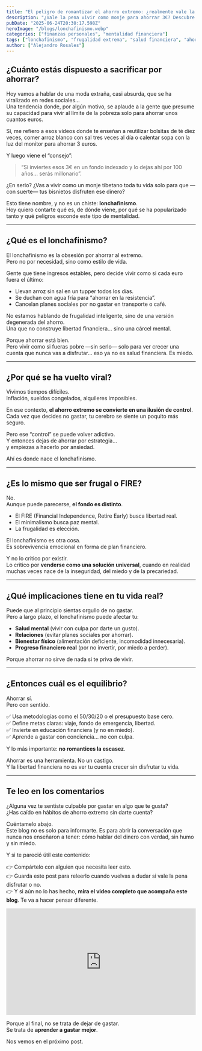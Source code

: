 ```yaml
---
title: "El peligro de romantizar el ahorro extremo: ¿realmente vale la pena?"
description: "¿Vale la pena vivir como monje para ahorrar 3€? Descubre qué hay detrás del lonchafinismo, por qué se ha vuelto viral y cómo puede arruinar tu salud financiera si no lo gestionas con equilibrio. Este blog no es lo que esperas, pero sí lo que necesitas leer."
pubDate: "2025-06-24T20:30:17.598Z"
heroImage: "/blogs/lonchafinismo.webp"
categories: ["finanzas personales", "mentalidad financiera"]
tags: ["lonchafinismo", "frugalidad extrema", "salud financiera", "ahorro inteligente", "educación financiera"]
author: ["Alejandro Rosales"]
---
```

## ¿Cuánto estás dispuesto a sacrificar por ahorrar?

Hoy vamos a hablar de una moda extraña, casi absurda, que se ha viralizado en redes sociales…  
Una tendencia donde, por algún motivo, se aplaude a la gente que presume su capacidad para vivir al límite de la pobreza solo para ahorrar unos cuantos euros.

Sí, me refiero a esos vídeos donde te enseñan a reutilizar bolsitas de té diez veces, comer arroz blanco con sal tres veces al día o calentar sopa con la luz del monitor para ahorrar 3 euros.

Y luego viene el “consejo”:  
> “Si inviertes esos 3€ en un fondo indexado y lo dejas ahí por 100 años… serás millonario”.

¿En serio? ¿Vas a vivir como un monje tibetano toda tu vida solo para que —con suerte— tus bisnietos disfruten ese dinero?

Esto tiene nombre, y no es un chiste: **lonchafinismo**.  
Hoy quiero contarte qué es, de dónde viene, por qué se ha popularizado tanto y qué peligros esconde este tipo de mentalidad.

---

## ¿Qué es el lonchafinismo?

El lonchafinismo es la obsesión por ahorrar al extremo.  
Pero no por necesidad, sino como estilo de vida.

Gente que tiene ingresos estables, pero decide vivir como si cada euro fuera el último:  
- Llevan arroz sin sal en un tupper todos los días.  
- Se duchan con agua fría para “ahorrar en la resistencia”.  
- Cancelan planes sociales por no gastar en transporte o café.

No estamos hablando de frugalidad inteligente, sino de una versión degenerada del ahorro.  
Una que no construye libertad financiera… sino una cárcel mental.

Porque ahorrar está bien.  
Pero vivir como si fueras pobre —sin serlo— solo para ver crecer una cuenta que nunca vas a disfrutar… eso ya no es salud financiera. Es miedo.

---

## ¿Por qué se ha vuelto viral?

Vivimos tiempos difíciles.  
Inflación, sueldos congelados, alquileres imposibles.

En ese contexto, **el ahorro extremo se convierte en una ilusión de control**.  
Cada vez que decides no gastar, tu cerebro se siente un poquito más seguro.

Pero ese “control” se puede volver adictivo.  
Y entonces dejas de ahorrar por estrategia…  
y empiezas a hacerlo por ansiedad.

Ahí es donde nace el lonchafinismo.

---

## ¿Es lo mismo que ser frugal o FIRE?

No.  
Aunque puede parecerse, **el fondo es distinto**.

- El FIRE (Financial Independence, Retire Early) busca libertad real.  
- El minimalismo busca paz mental.  
- La frugalidad es elección.

El lonchafinismo es otra cosa.  
Es sobrevivencia emocional en forma de plan financiero.

Y no lo critico por existir.  
Lo critico por **venderse como una solución universal**, cuando en realidad muchas veces nace de la inseguridad, del miedo y de la precariedad.

---

## ¿Qué implicaciones tiene en tu vida real?

Puede que al principio sientas orgullo de no gastar.  
Pero a largo plazo, el lonchafinismo puede afectar tu:

- **Salud mental** (vivir con culpa por darte un gusto).  
- **Relaciones** (evitar planes sociales por ahorrar).  
- **Bienestar físico** (alimentación deficiente, incomodidad innecesaria).  
- **Progreso financiero real** (por no invertir, por miedo a perder).

Porque ahorrar no sirve de nada si te priva de vivir.

---

## ¿Entonces cuál es el equilibrio?

Ahorrar sí.  
Pero con sentido.

✅ Usa metodologías como el 50/30/20 o el presupuesto base cero.  
✅ Define metas claras: viaje, fondo de emergencia, libertad.  
✅ Invierte en educación financiera (y no en miedo).  
✅ Aprende a gastar con conciencia… no con culpa.

Y lo más importante: **no romantices la escasez**.

Ahorrar es una herramienta. No un castigo.  
Y la libertad financiera no es ver tu cuenta crecer sin disfrutar tu vida.

---

## Te leo en los comentarios

¿Alguna vez te sentiste culpable por gastar en algo que te gusta?  
¿Has caído en hábitos de ahorro extremo sin darte cuenta?

Cuéntamelo abajo.  
Este blog no es solo para informarte. Es para abrir la conversación que nunca nos enseñaron a tener: cómo hablar del dinero con verdad, sin humo y sin miedo.

Y si te pareció útil este contenido:

👉 Compártelo con alguien que necesita leer esto.  
👉 Guarda este post para releerlo cuando vuelvas a dudar si vale la pena disfrutar o no.  
👉 Y si aún no lo has hecho, **mira el video completo que acompaña este blog**. Te va a hacer pensar diferente.

<div class="iframe-container" style="position: relative; width: 100%; height: 0; padding-bottom: 56.25%; overflow: hidden;">
  <iframe width="560" height="315" src="https://www.youtube.com/embed/gk8qPkI8R90?si=xafInM8gE8GkRCS9" title="YouTube video player" frameborder="0" allow="accelerometer; autoplay; clipboard-write; encrypted-media; gyroscope; picture-in-picture; web-share" allowfullscreen style="position: absolute; top: 0; left: 0; width: 100%; height: 100%; border: none;"></iframe>
</div>

Porque al final, no se trata de dejar de gastar.  
Se trata de **aprender a gastar mejor**.

Nos vemos en el próximo post.
